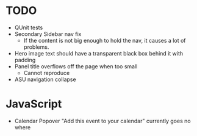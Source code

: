 TODO
====

- QUnit tests
- Secondary Sidebar nav fix
  - If the content is not big enough to hold the nav, it causes a lot of problems.
- Hero image text should have a transparent black box behind it with padding
- Panel title overflows off the page when too small
  - Cannot reproduce
- ASU navigation collapse

# JavaScript

- Calendar Popover "Add this event to your calendar" currently goes no where